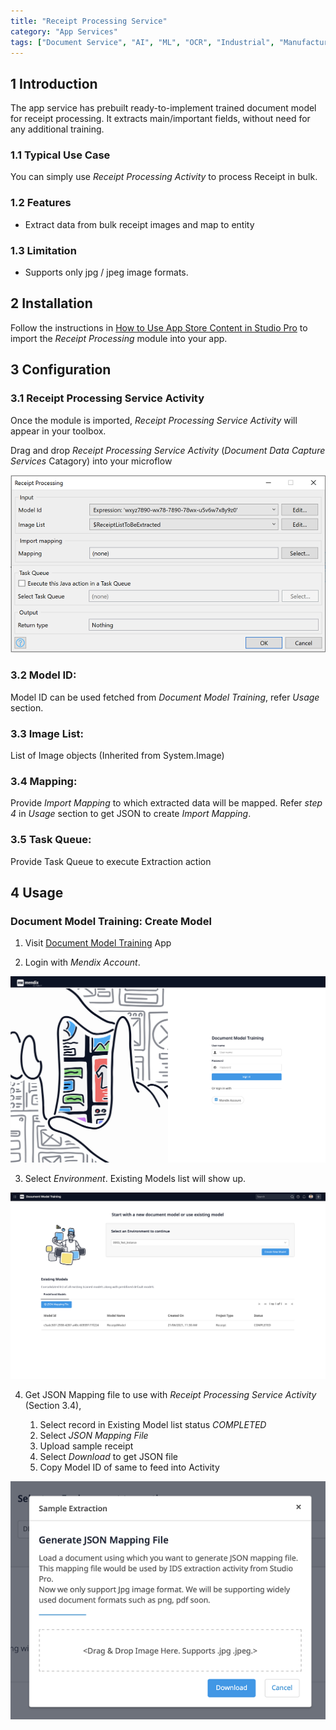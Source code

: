 ```yaml
---
title: "Receipt Processing Service"
category: "App Services"
tags: ["Document Service", "AI", "ML", "OCR", "Industrial", "Manufacturing"]
---
```


## 1 Introduction
The app service has prebuilt ready-to-implement trained document model for receipt processing. It extracts main/important fields, without need for any additional training.

### 1.1 Typical Use Case
You can simply use _Receipt Processing Activity_ to process Receipt in bulk. 

### 1.2 Features
* Extract data from bulk receipt images and map to entity

### 1.3 Limitation
* Supports only jpg / jpeg image formats.

## 2 Installation

Follow the instructions in [How to Use App Store Content in Studio Pro](../general/app-store-content) to import the _Receipt Processing_ module into your app.

## 3 Configuration

### 3.1 Receipt Processing Service Activity
Once the module is imported, _Receipt Processing Service Activity_ will appear in your toolbox.

Drag and drop _Receipt Processing Service Activity_ (_Document Data Capture Services_ Catagory) into your microflow

![rp-activity](attachments/receipt-processing/rp-activity.png)

### 3.2 Model ID: 
Model ID can be used fetched from _Document Model Training_, refer _Usage_ section.

### 3.3 Image List: 
List of Image objects (Inherited from System.Image)

### 3.4 Mapping: 
Provide _Import Mapping_ to which extracted data will be mapped. Refer _step 4_ in _Usage_ section to get JSON to create _Import Mapping_.

### 3.5 Task Queue: 
Provide Task Queue to execute Extraction action

## 4 Usage

### Document Model Training: Create Model

1. Visit [Document Model Training](http://ddcs.mendixcloud.com) App

2. Login with _Mendix Account_.

![rp-login](attachments/receipt-processing/rp-login.png)

3. Select _Environment_. Existing Models list will show up.

![rp-list-models](attachments/receipt-processing/rp-list-models.png)

4. Get JSON Mapping file to use with _Receipt Processing Service Activity_ (Section 3.4),

    1. Select record in Existing Model list status _COMPLETED_ 
    2. Select _JSON Mapping File_
    3. Upload sample receipt
    4. Select _Download_ to get JSON file
    5. Copy Model ID of same to feed into Activity
    
![rp-json-mapping](attachments/receipt-processing/rp-json-mapping.png)